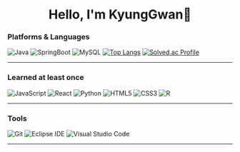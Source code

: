 <div align=center><h1>Hello, I'm KyungGwan👋</h1></div>

### Platforms & Languages
![Java](https://img.shields.io/badge/Java-007396.svg?&style=for-the-badge&logo=Java&logoColor=white)
![SpringBoot](https://img.shields.io/badge/SpringBoot-6DB33F.svg?&style=for-the-badge&logo=SpringBoot&logoColor=white)
![MySQL](https://img.shields.io/badge/MySQL-4479A1.svg?&style=for-the-badge&logo=MySQL&logoColor=white)
[![Top Langs](https://github-readme-stats.vercel.app/api/top-langs/?username=kyunggwan&layout=compact)](https://github.com/kyunggwan/github-readme-stats)
[![Solved.ac Profile](http://mazassumnida.wtf/api/v2/generate_badge?boj=4562sky)](https://solved.ac/4562sky/)
***
### Learned at least once
![JavaScript](https://img.shields.io/badge/JavaScript-F7DF1E.svg?&style=for-the-badge&logo=JavaScript&logoColor=white)
![React](https://img.shields.io/badge/React-61DAFB.svg?&style=for-the-badge&logo=React&logoColor=white)
![Python](https://img.shields.io/badge/Python-3776AB.svg?&style=for-the-badge&logo=Python&logoColor=white)
![HTML5](https://img.shields.io/badge/HTML5-E34F26.svg?&style=for-the-badge&logo=HTML5&logoColor=white)
![CSS3](https://img.shields.io/badge/CSS3-1572B6.svg?&style=for-the-badge&logo=CSS3&logoColor=white)
![R](https://img.shields.io/badge/R-276DC3.svg?&style=for-the-badge&logo=R&logoColor=white)  
***
### Tools
![Git](https://img.shields.io/badge/Git-F05032.svg?&style=for-the-badge&logo=Git&logoColor=white)
![Eclipse IDE](https://img.shields.io/badge/Eclipse%20IDE-2C2255.svg?&style=for-the-badge&logo=Eclipse%20IDE&logoColor=white)
![Visual Studio Code](https://img.shields.io/badge/Visual%20Studio%20Code-007ACC.svg?&style=for-the-badge&logo=Visual%20Studio%20Code&logoColor=white)
***
<!-- ### Activity Graph 
[![Ashutosh's github activity graph](https://activity-graph.herokuapp.com/graph?username=kyunggwan&theme=nord)](https://github.com/ashutosh00710/github-readme-activity-graph)
 *** -->
<!--

![Spring](https://img.shields.io/badge/Spring-6DB33F.svg?&style=for-the-badge&logo=Spring&logoColor=white)


[![Hits](https://hits.seeyoufarm.com/api/count/incr/badge.svg?url=https%3A%2F%2Fgithub.com%2Fkyunggwan&count_bg=%2379C83D&title_bg=%23555555&icon=&icon_color=%23E7E7E7&title=hits&edge_flat=false)](https://hits.seeyoufarm.com)


깃허브 스탯, 테마 종류는 dark, dadical, merko, gruvbox, tokyonight, onedark, cobalt, synthwave, highcontrast, dracula
 ![Anurag's GitHub stats](https://github-readme-stats.vercel.app/api?username=kyunggwan&show_icons=true&theme=dracula)

l
- 🔭 I’m currently working on ...
- 🌱 I’m currently learning ...
- 👯 I’m looking to collaborate on ...
- 🤔 I’m looking for help with ...
- 💬 Ask me about ...
- 📫 How to reach me: ...
- 😄 Pronouns: ...
- ⚡ Fun fact: ...
-->
